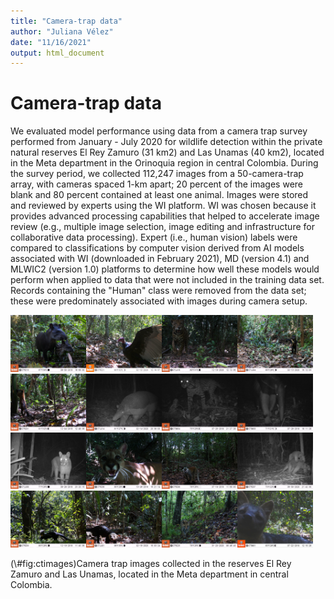 ```yaml
---
title: "Camera-trap data"
author: "Juliana Vélez"
date: "11/16/2021"
output: html_document
---
```




# Camera-trap data

We evaluated model performance using data from a camera trap survey performed from January - July 2020 for wildlife detection within the private natural reserves El Rey Zamuro (31 km2) and Las Unamas (40 km2), located in the Meta department in the Orinoquia region in central Colombia. During the survey period, we collected 112,247 images from a 50-camera-trap array, with cameras spaced 1-km apart; 20 percent of the images were blank and 80 percent contained at least one animal. Images were stored and reviewed by experts using the WI platform. WI was chosen because it provides advanced processing capabilities that helped to accelerate image review (e.g., multiple image selection, image editing and infrastructure for collaborative data processing).  Expert (i.e., human vision) labels were compared to classifications by computer vision derived from AI models associated with WI (downloaded in February 2021), MD (version 4.1) and MLWIC2 (version 1.0) platforms to determine how well these models would perform when applied to data that were not included in the training data set. Records containing the "Human" class were removed from the data set; these were predominately associated with images during camera setup.

<div class="figure">
<img src="input_figures/ct_images//danta.JPG" alt="Camera trap images collected in the reserves El Rey Zamuro and Las Unamas, located in the Meta department in central Colombia." width="24%" /><img src="input_figures/ct_images//guala.JPG" alt="Camera trap images collected in the reserves El Rey Zamuro and Las Unamas, located in the Meta department in central Colombia." width="24%" /><img src="input_figures/ct_images//jaguar.JPG" alt="Camera trap images collected in the reserves El Rey Zamuro and Las Unamas, located in the Meta department in central Colombia." width="24%" /><img src="input_figures/ct_images//maicero.JPG" alt="Camera trap images collected in the reserves El Rey Zamuro and Las Unamas, located in the Meta department in central Colombia." width="24%" /><img src="input_figures/ct_images//nasua.JPG" alt="Camera trap images collected in the reserves El Rey Zamuro and Las Unamas, located in the Meta department in central Colombia." width="24%" /><img src="input_figures/ct_images//ocarro.JPG" alt="Camera trap images collected in the reserves El Rey Zamuro and Las Unamas, located in the Meta department in central Colombia." width="24%" /><img src="input_figures/ct_images//ocelot.JPG" alt="Camera trap images collected in the reserves El Rey Zamuro and Las Unamas, located in the Meta department in central Colombia." width="24%" /><img src="input_figures/ct_images//palmero.JPG" alt="Camera trap images collected in the reserves El Rey Zamuro and Las Unamas, located in the Meta department in central Colombia." width="24%" /><img src="input_figures/ct_images//puma_2.JPG" alt="Camera trap images collected in the reserves El Rey Zamuro and Las Unamas, located in the Meta department in central Colombia." width="24%" /><img src="input_figures/ct_images//puma.JPG" alt="Camera trap images collected in the reserves El Rey Zamuro and Las Unamas, located in the Meta department in central Colombia." width="24%" /><img src="input_figures/ct_images//saimiri.JPG" alt="Camera trap images collected in the reserves El Rey Zamuro and Las Unamas, located in the Meta department in central Colombia." width="24%" /><img src="input_figures/ct_images//tamandua.JPG" alt="Camera trap images collected in the reserves El Rey Zamuro and Las Unamas, located in the Meta department in central Colombia." width="24%" /><img src="input_figures/ct_images//tayra_2.JPG" alt="Camera trap images collected in the reserves El Rey Zamuro and Las Unamas, located in the Meta department in central Colombia." width="24%" /><img src="input_figures/ct_images//tayra.JPG" alt="Camera trap images collected in the reserves El Rey Zamuro and Las Unamas, located in the Meta department in central Colombia." width="24%" /><img src="input_figures/ct_images//tigrillo.JPG" alt="Camera trap images collected in the reserves El Rey Zamuro and Las Unamas, located in the Meta department in central Colombia." width="24%" /><img src="input_figures/ct_images//zorro.JPG" alt="Camera trap images collected in the reserves El Rey Zamuro and Las Unamas, located in the Meta department in central Colombia." width="24%" />
<p class="caption">(\#fig:ctimages)Camera trap images collected in the reserves El Rey Zamuro and Las Unamas, located in the Meta department in central Colombia.</p>
</div>



